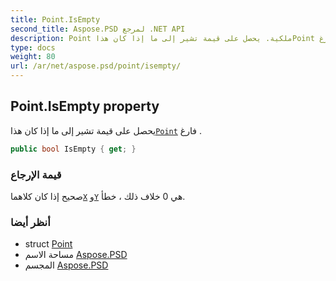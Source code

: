 ```yaml
---
title: Point.IsEmpty
second_title: Aspose.PSD لمرجع .NET API
description: Point ملكية. يحصل على قيمة تشير إلى ما إذا كان هذاPoint فارغ .
type: docs
weight: 80
url: /ar/net/aspose.psd/point/isempty/
---
```

## Point.IsEmpty property

يحصل على قيمة تشير إلى ما إذا كان هذا[`Point`](../) فارغ .

```csharp
public bool IsEmpty { get; }
```

### قيمة الإرجاع

صحيح إذا كان كلاهما[`X`](../x/) و[`Y`](../y/) هي 0 خلاف ذلك ، خطأ.

### أنظر أيضا

* struct [Point](../)
* مساحة الاسم [Aspose.PSD](../../point/)
* المجسم [Aspose.PSD](../../../)


